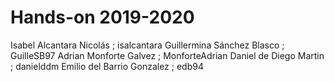 Hands-on 2019-2020
==================
Isabel Alcantara Nicolás ; isalcantara
Guillermina Sánchez Blasco ; GuilleSB97
Adrian Monforte Galvez ; MonforteAdrian
Daniel de Diego Martin ; danielddm
Emilio del Barrio Gonzalez ; edb94

